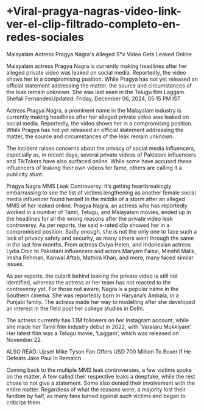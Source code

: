 # +Viral-pragya-nagras-video-link-ver-el-clip-filtrado-completo-en-redes-sociales

Malayalam Actress Pragya Nagra's Alleged S*x Video Gets Leaked Online

Malayalam actress Pragya Nagra is currently making headlines after her alleged private video was leaked on social media. Reportedly, the video shows her in a compromising position. While Pragya has not yet released an official statement addressing the matter, the source and circumstances of the leak remain unknown. She was last seen in the Telugu film Laggam.
Shefali FernandesUpdated: Friday, December 06, 2024, 05:15 PM IST

Actress Pragya Nagra, a prominent name in the Malayalam industry is currently making headlines after her alleged private video was leaked on social media. Reportedly, the video shows her in a compromising position. While Pragya has not yet released an official statement addressing the matter, the source and circumstances of the leak remain unknown.

The incident raises concerns about the privacy of social media influencers, especially as, in recent days, several private videos of Pakistani influencers and TikTokers have also surfaced online. While some have accused these influencers of leaking their own videos for fame, others are calling it a publicity stunt.

Pragya Nagra MMS Leak Controversy: It’s getting heartbreakingly embarrassing to see the list of victims lengthening as another female social media influencer found herself in the middle of a storm after an alleged MMS of her leaked online. Pragya Nagra, an actress who has reportedly worked in a number of Tamil, Telugu, and Malayalam movies, ended up in the headlines for all the wrong reasons after the private video leak controversy. As per reports, the said x-rated clip showed her in a compromised position. Sadly enough, she is not the only one to face such a lack of privacy safety and security, as many others went through the same in the last few months. From actress Oviya Helen, and Indonesian actress Lydia Onic to Pakistani influencers and actors Maryam Faisal, Minahil Malik, Imsha Rehman, Kanwal Aftab, Mathira Khan, and more, many faced similar issues.

As per reports, the culprit behind leaking the private video is still not identified, whereas the actress or her team has not reacted to the controversy yet. For those not aware, Nagra is a popular name in the Southern cinema. She was reportedly born in Haryana’s Ambala, in a Punjabi family. The actress made her way to modelling after she developed an interest in the field post her college studies in Delhi.

The actress currently has 1.1M followers on her Instagram account, while she made her Tamil film industry debut in 2022, with ‘Varalaru Mukkiyam’. Her latest film was a Telugu movie, ‘Laggam’, which was released on November 22.

ALSO READ: Upset Mike Tyson Fan Offers USD 700 Million To Boxer If He Defeats Jake Paul In Rematch

Coming back to the multiple MMS leak controversies, a few victims spoke on the matter. A few called their respective leaks a deepfake, while the rest chose to not give a statement. Some also denied their involvement with the entire matter. Regardless of what the reasons were, a majority lost their fandom by half, as many fans turned against such victims and began to criticize them.
